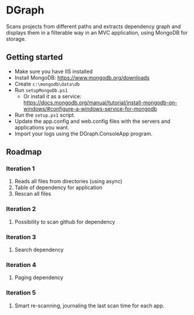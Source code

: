 # DGraph
Scans projects from different paths and extracts dependency graph and displays them in a filterable way in an MVC application, using MongoDB for storage.

## Getting started

- Make sure you have IIS installed
- Install MongoDB: https://www.mongodb.org/downloads
- Create `c:\mongodb\data\db`
- Run `setupMongoDb.ps1`
  - Or install it as a service: https://docs.mongodb.org/manual/tutorial/install-mongodb-on-windows/#configure-a-windows-service-for-mongodb
- Run the `setup.ps1` script.
- Update the app.config and web.config files with the servers and applications you want.
- Import your logs using the DGraph.ConsoleApp program.

## Roadmap

### Iteration 1
1. Reads all files from directories (using async)
2. Table of dependency for application
3. Rescan all files

### Iteration 2
1. Possibility to scan github for dependency

### Iteration 3
1. Search dependency

### Iteration 4
1. Paging dependency

### Iteration 5
1. Smart re-scanning, journaling the last scan time for each app.

